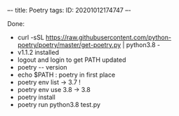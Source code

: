 –-
title: Poetry
tags: 
   ID: 20201012174747
–-

Done:
* curl -sSL https://raw.githubusercontent.com/python-poetry/poetry/master/get-poetry.py | python3.8 -
* v1.1.2 installed
* logout and login to get PATH updated
* poetry  -- version
* echo $PATH : poetry in first place
* poetry env list → 3.7 !
* poetry env use 3.8 → 3.8
* poetry install
* poetry run python3.8 test.py
